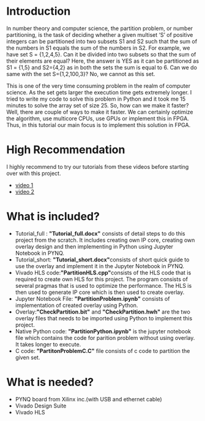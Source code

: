 # Introduction
In number theory and computer science, the partition problem, or number partitioning, is the task of deciding whether a given multiset ‘S’ of positive integers can be partitioned into two subsets S1 and S2 such that the sum of the numbers in S1 equals the sum of the numbers in S2. For example, we have set S = {1,2,4,5}. Can it be divided into two subsets so that the sum of their elements are equal? Here, the answer is YES as it can be partitioned as S1 = {1,5} and S2={4,2} as in both the sets the sum is equal to 6. Can we do same with the set S={1,2,100,3}? No, we cannot as this set. 

This is one of the very time consuming problem in the realm of computer science. As the set gets larger the execution time gets extremely longer. I tried to write my code to solve this problem in Python and it took me 15 minutes to solve the array set of size 25. So, how can we make it faster? Well, there are couple of ways to make it faster. We can certainly optimize the algorithm, use multicore CPUs, use GPUs or implement this in FPGA. Thus, in this tutorial our main focus is to implement this solution in FPGA.

# High Recommendation
I highly recommend to try our tutorials from these videos before starting over with this project. 
* <a href = "https://www.youtube.com/watch?v=Dupyek4NUoI"> video 1 </a>
* <a href = "https://www.youtube.com/watch?v=4WnFQFHrtkg&t=466s"> video 2 </a>


# What is included?
* Tutorial_full : <b>"Tutorial_full.docx"</b> consists of detail steps to do this project from the scratch. It includes creating own IP core, creating own overlay design and then implementing in Python using Jupyter Notebook in PYNQ.
* Tutorial_short: <b>"Tutorial_short.docx"</b>consists of short quick guide to use the overlay and implement it in the Jupyter Notebook in PYNQ.
* Vivado HLS code:<b>"PartitionHLS.cpp"</b>consists of the HLS code that is required to create own HLS for this project. The program consists of several pragmas that is used to optimize the performance. The HLS is then used to generate IP core which is then used to create overlay.
* Jupyter Notebook File: <b>"PartitionProblem.ipynb"</b> consists of implementation of created overlay using Python. 
* Overlay:<b>"CheckPartition.bit"</b> and <b>"CheckPartition.hwh"</b> are the two overlay files that needs to be imported using Python to implement this project. 
* Native Python code: <b>"PartitionPython.ipynb"</b> is the jupyter notebook file which contains the code for parition problem without using overlay. It takes longer to execute.
* C code: <b>"PartitonProblemC.C"</b> file consists of c code to partition the given set. 

# What is needed?
* PYNQ board from Xilinx inc.(with USB and ethernet cable)
* Vivado Design Suite
* Vivado HLS
